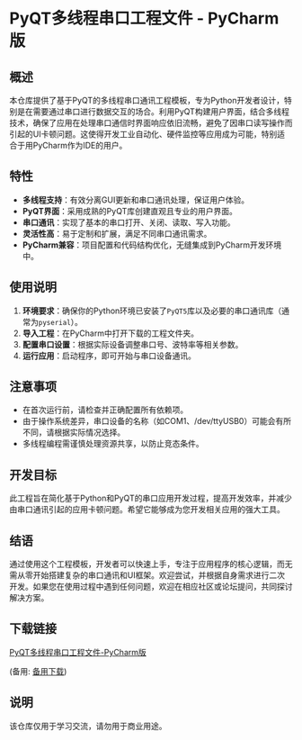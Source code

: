 # PyQT多线程串口工程文件 - PyCharm版

## 概述

本仓库提供了基于PyQT的多线程串口通讯工程模板，专为Python开发者设计，特别是在需要通过串口进行数据交互的场合。利用PyQT构建用户界面，结合多线程技术，确保了应用在处理串口通信时界面响应依旧流畅，避免了因串口读写操作而引起的UI卡顿问题。这使得开发工业自动化、硬件监控等应用成为可能，特别适合于用PyCharm作为IDE的用户。

## 特性

- **多线程支持**：有效分离GUI更新和串口通讯处理，保证用户体验。
- **PyQT界面**：采用成熟的PyQT库创建直观且专业的用户界面。
- **串口通讯**：实现了基本的串口打开、关闭、读取、写入功能。
- **灵活性高**：易于定制和扩展，满足不同串口通讯需求。
- **PyCharm兼容**：项目配置和代码结构优化，无缝集成到PyCharm开发环境中。

## 使用说明

1. **环境要求**：确保你的Python环境已安装了`PyQT5`库以及必要的串口通讯库（通常为`pyserial`）。
2. **导入工程**：在PyCharm中打开下载的工程文件夹。
3. **配置串口设置**：根据实际设备调整串口号、波特率等相关参数。
4. **运行应用**：启动程序，即可开始与串口设备通讯。

## 注意事项

- 在首次运行前，请检查并正确配置所有依赖项。
- 由于操作系统差异，串口设备的名称（如COM1、/dev/ttyUSB0）可能会有所不同，请根据实际情况选择。
- 多线程编程需谨慎处理资源共享，以防止竞态条件。

## 开发目标

此工程旨在简化基于Python和PyQT的串口应用开发过程，提高开发效率，并减少由串口通讯引起的应用卡顿问题。希望它能够成为您开发相关应用的强大工具。

## 结语

通过使用这个工程模板，开发者可以快速上手，专注于应用程序的核心逻辑，而无需从零开始搭建复杂的串口通讯和UI框架。欢迎尝试，并根据自身需求进行二次开发。如果您在使用过程中遇到任何问题，欢迎在相应社区或论坛提问，共同探讨解决方案。

## 下载链接
[PyQT多线程串口工程文件-PyCharm版](https://pan.quark.cn/s/b319fc3688e2) 

(备用: [备用下载](https://pan.baidu.com/s/1qvlWjrp3Ga8ZfaVXYalrLA?pwd=1234))

## 说明

该仓库仅用于学习交流，请勿用于商业用途。

